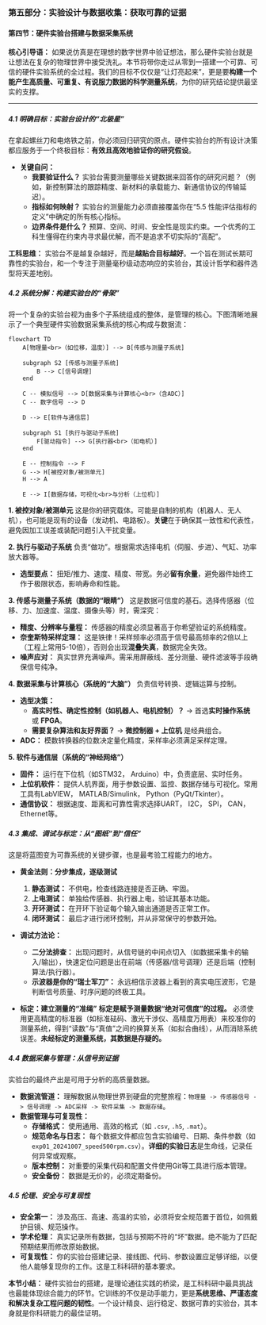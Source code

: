 ### **第五部分：实验设计与数据收集：获取可靠的证据**

#### **第四节：硬件实验台搭建与数据采集系统**

**核心引导语：**
如果说仿真是在理想的数字世界中验证想法，那么硬件实验台就是让想法在复杂的物理世界中接受洗礼。本节将带你走过从零到一搭建一个可靠、可信的硬件实验系统的全过程。我们的目标不仅仅是“让灯亮起来”，更是要**构建一个能产生高质量、可重复、有说服力数据的科学测量系统**，为你的研究结论提供最坚实的支撑。

---

##### **4.1 明确目标：实验台设计的“北极星”**

在拿起螺丝刀和电烙铁之前，你必须回归研究的原点。硬件实验台的所有设计决策都应服务于一个终极目标：**有效且高效地验证你的研究假设**。

* **关键自问：**
  * **我要验证什么？** 实验台需要测量哪些关键数据来回答你的研究问题？（例如，新控制算法的跟踪精度、新材料的承载能力、新通信协议的传输延迟）。
  * **指标如何映射？** 实验台的测量能力必须直接覆盖你在“5.5 性能评估指标的定义”中确定的所有核心指标。
  * **边界条件是什么？** 预算、空间、时间、安全性是现实约束。一个优秀的工科生懂得在约束内寻求最优解，而不是追求不切实际的“高配”。

**工科思维：** 实验台不是越复杂越好，而是**越贴合目标越好**。一个旨在测试长期可靠性的实验台，和一个专注于测量毫秒级动态响应的实验台，其设计哲学和器件选型将天差地别。

##### **4.2 系统分解：构建实验台的“骨架”**

将一个复杂的实验台视为由多个子系统组成的整体，是管理的核心。下图清晰地展示了一个典型硬件实验数据采集系统的核心构成与数据流：

```mermaid
flowchart TD
    A[物理量<br>（如位移，温度）] --> B[传感与测量子系统]

    subgraph S2 [传感与测量子系统]
        B --> C[信号调理]
    end

    C -- 模拟信号 --> D[数据采集与计算核心<br>（含ADC）]
    C -- 数字信号 --> D

    D --> E[软件与通信层]
    
    subgraph S1 [执行与驱动子系统]
        F[驱动指令] --> G[执行器<br>（如电机）]
    end

    E -- 控制指令 --> F
    G --> H[被控对象/被测单元]
    H --> A

    E --> I[数据存储，可视化<br>与分析（上位机）]
```

**1. 被控对象/被测单元**
这是你的研究载体。可能是自制的机构（机器人、无人机），也可能是现有的设备（发动机、电路板）。**关键**在于确保其一致性和代表性，避免因加工误差或装配问题引入干扰变量。

**2. 执行与驱动子系统**
负责“做功”。根据需求选择电机（伺服、步进）、气缸、功率放大器等。

* **选型要点：** 扭矩/推力、速度、精度、带宽。务必**留有余量**，避免器件始终工作于极限状态，影响寿命和性能。

**3. 传感与测量子系统（数据的“眼睛”）**
这是数据可信度的基石。选择传感器（位移、力、加速度、温度、摄像头等）时，需深究：

* **精度、分辨率与量程：** 传感器的精度必须显著高于你希望验证的系统精度。
* **奈奎斯特采样定理：** 这是铁律！采样频率必须高于信号最高频率的2倍以上（工程上常用5-10倍），否则会出现**混叠失真**，数据完全失效。
* **噪声应对：** 真实世界充满噪声。需采用屏蔽线、差分测量、硬件滤波等手段确保信号纯净。

**4. 数据采集与计算核心（系统的“大脑”）**
负责信号转换、逻辑运算与控制。

* **选型决策：**
  * **高实时性、确定性控制（如机器人、电机控制）？** -> 首选**实时操作系统** 或 **FPGA**。
  * **需要复杂算法和友好界面？** -> **微控制器 + 上位机** 是经典组合。
* **ADC：** 模数转换器的位数决定量化精度，采样率必须满足采样定理。

**5. 软件与通信层（系统的“神经网络”）**

* **固件：** 运行在下位机（如STM32， Arduino）中，负责底层、实时任务。
* **上位机软件：** 提供人机界面，用于参数设置、监控、数据存储与可视化。常用工具有LabVIEW， MATLAB/Simulink， Python（PyQt/Tkinter）。
* **通信协议：** 根据速度、距离和可靠性需求选择UART， I2C， SPI， CAN， Ethernet等。

##### **4.3 集成、调试与标定：从“图纸”到“信任”**

这是将蓝图变为可靠系统的关键步骤，也是最考验工程能力的地方。

* **黄金法则：分步集成，逐级测试**
    1. **静态测试：** 不供电，检查线路连接是否正确、牢固。
    2. **上电测试：** 单独给传感器、执行器上电，验证其基本功能。
    3. **开环测试：** 在开环下验证每个输入输出通道是否正常工作。
    4. **闭环测试：** 最后才进行闭环控制，并从非常保守的参数开始。

* **调试方法论：**
  * **二分法排查：** 出现问题时，从信号链的中间点切入（如数据采集卡的输入/输出），快速定位问题是出在前端（传感器/信号调理）还是后端（控制算法/执行器）。
  * **示波器是你的“瑞士军刀”：** 永远相信示波器上看到的真实电压波形，它是判断信号质量、时序问题的终极工具。

* **标定：建立测量的“准绳”**
    **标定是赋予测量数据“绝对可信度”的过程。** 必须使用更高精度的标准器（如标准砝码、激光干涉仪、高精度万用表）来校准你的测量系统，得到“读数”与“真值”之间的换算关系（如拟合曲线），从而消除系统误差。**未经标定的测量系统，其数据是存疑的。**

##### **4.4 数据采集与管理：从信号到证据**

实验台的最终产出是可用于分析的高质量数据。

* **数据流管道：** 理解数据从物理世界到硬盘的完整旅程：`物理量 -> 传感器信号 -> 信号调理 -> ADC采样 -> 软件采集 -> 数据存储`。
* **数据管理与可复现性：**
  * **存储格式：** 使用通用、高效的格式（如 `.csv`, `.h5`, `.mat`）。
  * **规范命名与日志：** 每个数据文件都应包含实验编号、日期、条件参数（如 `exp01_20241007_speed500rpm.csv`）。**详细的实验日志**是生命线，记录任何异常或观察。
  * **版本控制：** 对重要的采集代码和配置文件使用Git等工具进行版本管理。
  * **安全备份：** 数据是无价的，必须定期备份。

##### **4.5 伦理、安全与可复现性**

* **安全第一：** 涉及高压、高速、高温的实验，必须将安全规范置于首位，如佩戴护目镜、规范操作。
* **学术伦理：** 真实记录所有数据，包括与预期不符的“坏”数据。绝不能为了匹配预期结果而修改原始数据。
* **可复现性：** 你的实验台搭建记录、接线图、代码、参数设置应足够详细，以便他人能够复现你的工作。这是工科科研的基本要求。

**本节小结：**
硬件实验台的搭建，是理论通往实践的桥梁，是工科科研中最具挑战也最能体现综合能力的环节。它训练的不仅是动手能力，更是**系统思维、严谨态度和解决复杂工程问题的韧性**。一个设计精良、运行稳定、数据可靠的实验台，其本身就是你科研能力的最佳证明。
